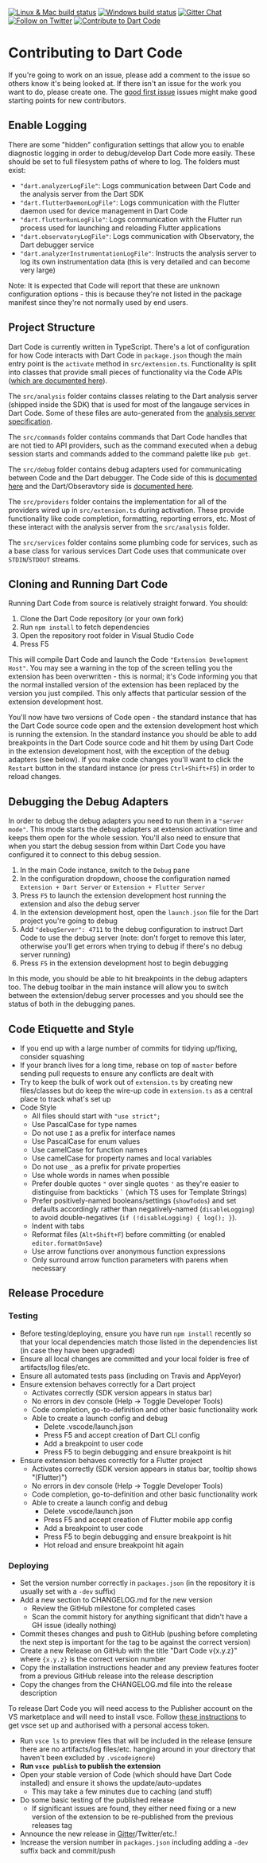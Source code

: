 [![Linux & Mac build status](https://img.shields.io/travis/Dart-Code/Dart-Code/master.svg?label=mac+%26+linux)](https://travis-ci.org/Dart-Code/Dart-Code) [![Windows build status](https://img.shields.io/appveyor/ci/DanTup/Dart-Code/master.svg?label=windows&logoWidth=-1)](https://ci.appveyor.com/project/DanTup/dart-code) [![Gitter Chat](https://img.shields.io/badge/chat-online-blue.svg)](https://gitter.im/dart-code/Dart-Code) [![Follow on Twitter](https://img.shields.io/badge/twitter-dartcode-blue.svg)](https://twitter.com/DartCode) [![Contribute to Dart Code](https://img.shields.io/badge/help-contribute-551A8B.svg)](https://github.com/Dart-Code/Dart-Code/blob/master/CONTRIBUTING.md)

# Contributing to Dart Code

If you're going to work on an issue, please add a comment to the issue so others know it's being looked at. If there isn't an issue for the work you want to do, please create one. The [good first issue](https://github.com/Dart-Code/Dart-Code/labels/good%20first%20issue) issues might make good starting points for new contributors.

## Enable Logging

There are some "hidden" configuration settings that allow you to enable diagnostic logging in order to debug/develop Dart Code more easily. These should be set to full filesystem paths of where to log. The folders must exist:

- `"dart.analyzerLogFile"`: Logs communication between Dart Code and the analysis server from the Dart SDK
- `"dart.flutterDaemonLogFile"`: Logs communication with the Flutter daemon used for device management in Dart Code
- `"dart.flutterRunLogFile"`: Logs communication with the Flutter run process used for launching and reloading Flutter applications
- `"dart.observatoryLogFile"`: Logs communication with Observatory, the Dart debugger service
- `"dart.analyzerInstrumentationLogFile"`: Instructs the analysis server to log its own instrumentation data (this is very detailed and can become very large)

Note: It is expected that Code will report that these are unknown configuration options - this is because they're not listed in the package manifest since they're not normally used by end users.

## Project Structure

Dart Code is currently written in TypeScript. There's a lot of configuration for how Code interacts with Dart Code in `package.json` though the main entry point is the `activate` method in `src/extension.ts`. Functionality is split into classes that provide small pieces of functionality via the Code APIs ([which are documented here](https://code.visualstudio.com/docs/extensionAPI/vscode-api)).

The `src/analysis` folder contains classes relating to the Dart analysis server (shipped inside the SDK) that is used for most of the langauge services in Dart Code. Some of these files are auto-generated from the [analysis server specification](https://htmlpreview.github.io/?https://github.com/dart-lang/sdk/blob/master/pkg/analysis_server/doc/api.html).

The `src/commands` folder contains commands that Dart Code handles that are not tied to API providers, such as the command executed when a debug session starts and commands added to the command palette like `pub get`.

The `src/debug` folder contains debug adapters used for communicating between Code and the Dart debugger. The Code side of this is [documented here](https://code.visualstudio.com/docs/extensionAPI/api-debugging) and the Dart/Obseravtory side is [documented here](https://github.com/dart-lang/sdk/blob/master/runtime/vm/service/service.md).

The `src/providers` folder contains the implementation for all of the providers wired up in `src/extension.ts` during activation. These provide functionality like code completion, formatting, reporting errors, etc. Most of these interact with the analysis server from the `src/analysis` folder.

The `src/services` folder contains some plumbing code for services, such as a base class for various services Dart Code uses that communicate over `STDIN`/`STDOUT` streams.

## Cloning and Running Dart Code

Running Dart Code from source is relatively straight forward. You should:

1. Clone the Dart Code repository (or your own fork)
2. Run `npm install` to fetch dependencies
3. Open the repository root folder in Visual Studio Code
4. Press F5

This will compile Dart Code and launch the Code `"Extension Development Host"`. You may see a warning in the top of the screen telling you the extension has been overwritten - this is normal; it's Code informing you that the normal installed version of the extension has been replaced by the version you just compiled. This only affects that particular session of the extension development host.

You'll now have two versions of Code open - the standard instance that has the Dart Code source code open and the extension development host which is running the extension. In the standard instance you should be able to add breakpoints in the Dart Code source code and hit them by using Dart Code in the extension development host, with the exception of the debug adapters (see below). If you make code changes you'll want to click the `Restart` button in the standard instance (or press `Ctrl+Shift+F5`) in order to reload changes.

## Debugging the Debug Adapters

In order to debug the debug adapters you need to run them in a `"server mode"`. This mode starts the debug adapters at extension activation time and keeps them open for the whole session. You'll also need to ensure that when you start the debug session from within Dart Code you have configured it to connect to this debug session.

1. In the main Code instance, switch to the `Debug` pane
2. In the configuration dropdown, choose the configuration named `Extension + Dart Server` or `Extension + Flutter Server`
3. Press `F5` to launch the extension development host running the extension and also the debug server
4. In the extension development host, open the `launch.json` file for the Dart project you're going to debug
5. Add `"debugServer": 4711` to the debug configuration to instruct Dart Code to use the debug server (note: don't forget to remove this later, otherwise you'll get errors when trying to debug if there's no debug server running)
6. Press `F5` in the extension development host to begin debugging

In this mode, you should be able to hit breakpoints in the debug adapters too. The debug toolbar in the main instance will allow you to switch between the extension/debug server processes and you should see the status of both in the debugging panes.

## Code Etiquette and Style

- If you end up with a large number of commits for tidying up/fixing, consider squashing
- If your branch lives for a long time, rebase on top of `master` before sending pull requests to ensure any conflicts are dealt with
- Try to keep the bulk of work out of `extension.ts` by creating new files/classes but do keep the wire-up code in `extension.ts` as a central place to track what's set up
- Code Style
  - All files should start with `"use strict";`
  - Use PascalCase for type names
  - Do not use `I` as a prefix for interface names
  - Use PascalCase for enum values
  - Use camelCase for function names
  - Use camelCase for property names and local variables
  - Do not use `_` as a prefix for private properties
  - Use whole words in names when possible
  - Prefer double quotes `"` over single quotes `'` as they're easier to distinguise from backticks `` ` `` (which TS uses for Template Strings)
  - Prefer positively-named booleans/settings (`showTodos`) and set defaults accordingly rather than negatively-named (`disableLogging`) to avoid double-negatives (`if (!disableLogging) { log(); }`).
  - Indent with tabs
  - Reformat files (`Alt+Shift+F`) before committing (or enabled `editor.formatOnSave`)
  - Use arrow functions over anonymous function expressions
  - Only surround arrow function parameters with parens when necessary

## Release Procedure

### Testing

- Before testing/deploying, ensure you have run `npm install` recently so that your local dependencies match those listed in the dependencies list (in case they have been upgraded)
- Ensure all local changes are committed and your local folder is free of artifacts/log files/etc.
- Ensure all automated tests pass (including on Travis and AppVeyor)
- Ensure extension behaves correctly for a Dart project
  - Activates correctly (SDK version appears in status bar)
  - No errors in dev console (Help -> Toggle Developer Tools)
  - Code completion, go-to-definition and other basic functionality work
  - Able to create a launch config and debug
    - Delete .vscode/launch.json
	- Press F5 and accept creation of Dart CLI config
	- Add a breakpoint to user code
	- Press F5 to begin debugging and ensure breakpoint is hit
- Ensure extension behaves correctly for a Flutter project
  - Activates correctly (SDK version appears in status bar, tooltip shows "(Flutter)")
  - No errors in dev console (Help -> Toggle Developer Tools)
  - Code completion, go-to-definition and other basic functionality work
  - Able to create a launch config and debug
    - Delete .vscode/launch.json
	- Press F5 and accept creation of Flutter mobile app config
	- Add a breakpoint to user code
	- Press F5 to begin debugging and ensure breakpoint is hit
    - Hot reload and ensure breakpoint hit again

### Deploying

- Set the version number correctly in `packages.json` (in the repository it is usually set with a `-dev` suffix)
- Add a new section to CHANGELOG.md for the new version
  - Review the GitHub milestone for completed cases
  - Scan the commit history for anything significant that didn't have a GH issue (ideally nothing)
- Commit theses changes and push to GitHub (pushing before completing the next step is important for the tag to be against the correct version)
- Create a new Release on GitHub with the title "Dart Code v{x.y.z}" where `{x.y.z}` is the correct version number
- Copy the installation instructions header and any preview features footer from a previous GitHub release into the release description
- Copy the changes from the CHANGELOG.md file into the release description

To release Dart Code you will need access to the Publisher account on the VS marketplace and will need to install vsce. Follow [these instructions](https://code.visualstudio.com/docs/extensions/publish-extension) to get vsce set up and authorised with a personal access token.

- Run `vsce ls` to preview files that will be included in the release (ensure there are no artifacts/log files/etc. hanging around in your directory that haven't been excluded by `.vscodeignore`)
- **Run `vsce publish` to publish the extension**
- Open your stable version of Code (which should have Dart Code installed) and ensure it shows the update/auto-updates
  - This may take a few minutes due to caching (and stuff)
- Do some basic testing of the published release
  - If significant issues are found, they either need fixing or a new version of the extension to be re-published from the previous releases tag
- Announce the new release in [Gitter](https://gitter.im/dart-code/Dart-Code)/Twitter/etc.!
- Increase the version number in `packages.json` including adding a `-dev` suffix back and commit/push
